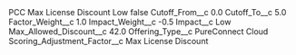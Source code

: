 <?xml version="1.0" encoding="UTF-8"?>
<CustomMetadata xmlns="http://soap.sforce.com/2006/04/metadata" xmlns:xsi="http://www.w3.org/2001/XMLSchema-instance" xmlns:xsd="http://www.w3.org/2001/XMLSchema">
    <label>PCC Max License Discount Low</label>
    <protected>false</protected>
    <values>
        <field>Cutoff_From__c</field>
        <value xsi:type="xsd:double">0.0</value>
    </values>
    <values>
        <field>Cutoff_To__c</field>
        <value xsi:type="xsd:double">5.0</value>
    </values>
    <values>
        <field>Factor_Weight__c</field>
        <value xsi:type="xsd:double">1.0</value>
    </values>
    <values>
        <field>Impact_Weight__c</field>
        <value xsi:type="xsd:double">-0.5</value>
    </values>
    <values>
        <field>Impact__c</field>
        <value xsi:type="xsd:string">Low</value>
    </values>
    <values>
        <field>Max_Allowed_Discount__c</field>
        <value xsi:type="xsd:double">42.0</value>
    </values>
    <values>
        <field>Offering_Type__c</field>
        <value xsi:type="xsd:string">PureConnect Cloud</value>
    </values>
    <values>
        <field>Scoring_Adjustment_Factor__c</field>
        <value xsi:type="xsd:string">Max License Discount</value>
    </values>
</CustomMetadata>
